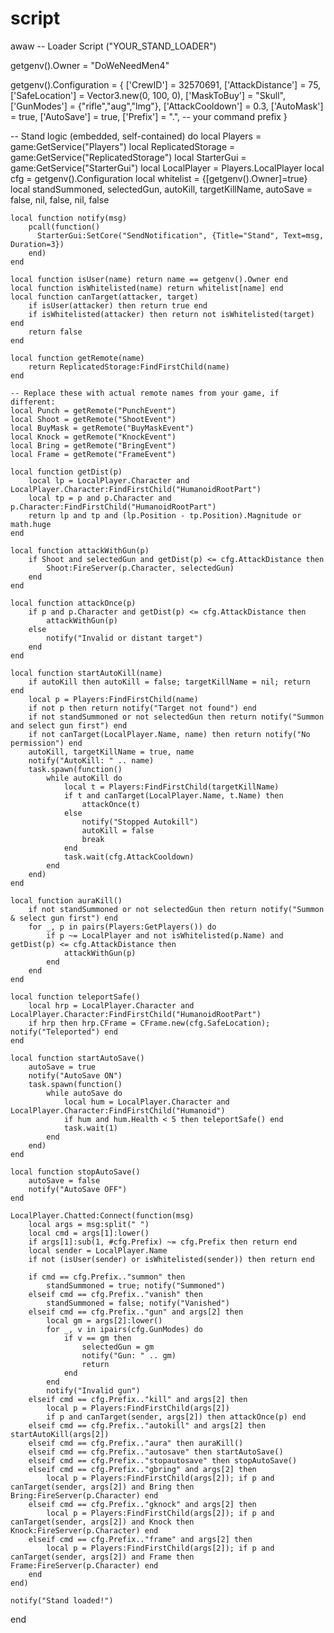 # script
awaw
-- Loader Script ("YOUR_STAND_LOADER")

getgenv().Owner = "DoWeNeedMen4"

getgenv().Configuration = {
    ['CrewID'] = 32570691,
    ['AttackDistance'] = 75,
    ['SafeLocation'] = Vector3.new(0, 100, 0),
    ['MaskToBuy'] = "Skull",
    ['GunModes'] = {"rifle","aug","lmg"},
    ['AttackCooldown'] = 0.3,
    ['AutoMask'] = true,
    ['AutoSave'] = true,
    ['Prefix'] = ".", -- your command prefix
}

-- Stand logic (embedded, self-contained)
do
    local Players = game:GetService("Players")
    local ReplicatedStorage = game:GetService("ReplicatedStorage")
    local StarterGui = game:GetService("StarterGui")
    local LocalPlayer = Players.LocalPlayer
    local cfg = getgenv().Configuration
    local whitelist = {[getgenv().Owner]=true}
    local standSummoned, selectedGun, autoKill, targetKillName, autoSave = false, nil, false, nil, false

    local function notify(msg)
        pcall(function()
          StarterGui:SetCore("SendNotification", {Title="Stand", Text=msg, Duration=3})
        end)
    end

    local function isUser(name) return name == getgenv().Owner end
    local function isWhitelisted(name) return whitelist[name] end
    local function canTarget(attacker, target)
        if isUser(attacker) then return true end
        if isWhitelisted(attacker) then return not isWhitelisted(target) end
        return false
    end

    local function getRemote(name)
        return ReplicatedStorage:FindFirstChild(name)
    end

    -- Replace these with actual remote names from your game, if different:
    local Punch = getRemote("PunchEvent")
    local Shoot = getRemote("ShootEvent")
    local BuyMask = getRemote("BuyMaskEvent")
    local Knock = getRemote("KnockEvent")
    local Bring = getRemote("BringEvent")
    local Frame = getRemote("FrameEvent")

    local function getDist(p)
        local lp = LocalPlayer.Character and LocalPlayer.Character:FindFirstChild("HumanoidRootPart")
        local tp = p and p.Character and p.Character:FindFirstChild("HumanoidRootPart")
        return lp and tp and (lp.Position - tp.Position).Magnitude or math.huge
    end

    local function attackWithGun(p)
        if Shoot and selectedGun and getDist(p) <= cfg.AttackDistance then
            Shoot:FireServer(p.Character, selectedGun)
        end
    end

    local function attackOnce(p)
        if p and p.Character and getDist(p) <= cfg.AttackDistance then
            attackWithGun(p)
        else
            notify("Invalid or distant target")
        end
    end

    local function startAutoKill(name)
        if autoKill then autoKill = false; targetKillName = nil; return end
        local p = Players:FindFirstChild(name)
        if not p then return notify("Target not found") end
        if not standSummoned or not selectedGun then return notify("Summon and select gun first") end
        if not canTarget(LocalPlayer.Name, name) then return notify("No permission") end
        autoKill, targetKillName = true, name
        notify("AutoKill: " .. name)
        task.spawn(function()
            while autoKill do
                local t = Players:FindFirstChild(targetKillName)
                if t and canTarget(LocalPlayer.Name, t.Name) then
                    attackOnce(t)
                else
                    notify("Stopped Autokill")
                    autoKill = false
                    break
                end
                task.wait(cfg.AttackCooldown)
            end
        end)
    end

    local function auraKill()
        if not standSummoned or not selectedGun then return notify("Summon & select gun first") end
        for _, p in pairs(Players:GetPlayers()) do
            if p ~= LocalPlayer and not isWhitelisted(p.Name) and getDist(p) <= cfg.AttackDistance then
                attackWithGun(p)
            end
        end
    end

    local function teleportSafe()
        local hrp = LocalPlayer.Character and LocalPlayer.Character:FindFirstChild("HumanoidRootPart")
        if hrp then hrp.CFrame = CFrame.new(cfg.SafeLocation); notify("Teleported") end
    end

    local function startAutoSave()
        autoSave = true
        notify("AutoSave ON")
        task.spawn(function()
            while autoSave do
                local hum = LocalPlayer.Character and LocalPlayer.Character:FindFirstChild("Humanoid")
                if hum and hum.Health < 5 then teleportSafe() end
                task.wait(1)
            end
        end)
    end

    local function stopAutoSave()
        autoSave = false
        notify("AutoSave OFF")
    end

    LocalPlayer.Chatted:Connect(function(msg)
        local args = msg:split(" ")
        local cmd = args[1]:lower()
        if args[1]:sub(1, #cfg.Prefix) ~= cfg.Prefix then return end
        local sender = LocalPlayer.Name
        if not (isUser(sender) or isWhitelisted(sender)) then return end

        if cmd == cfg.Prefix.."summon" then
            standSummoned = true; notify("Summoned")
        elseif cmd == cfg.Prefix.."vanish" then
            standSummoned = false; notify("Vanished")
        elseif cmd == cfg.Prefix.."gun" and args[2] then
            local gm = args[2]:lower()
            for _, v in ipairs(cfg.GunModes) do
                if v == gm then
                    selectedGun = gm
                    notify("Gun: " .. gm)
                    return
                end
            end
            notify("Invalid gun")
        elseif cmd == cfg.Prefix.."kill" and args[2] then
            local p = Players:FindFirstChild(args[2])
            if p and canTarget(sender, args[2]) then attackOnce(p) end
        elseif cmd == cfg.Prefix.."autokill" and args[2] then startAutoKill(args[2])
        elseif cmd == cfg.Prefix.."aura" then auraKill()
        elseif cmd == cfg.Prefix.."autosave" then startAutoSave()
        elseif cmd == cfg.Prefix.."stopautosave" then stopAutoSave()
        elseif cmd == cfg.Prefix.."gbring" and args[2] then
            local p = Players:FindFirstChild(args[2]); if p and canTarget(sender, args[2]) and Bring then Bring:FireServer(p.Character) end
        elseif cmd == cfg.Prefix.."gknock" and args[2] then
            local p = Players:FindFirstChild(args[2]); if p and canTarget(sender, args[2]) and Knock then Knock:FireServer(p.Character) end
        elseif cmd == cfg.Prefix.."frame" and args[2] then
            local p = Players:FindFirstChild(args[2]); if p and canTarget(sender, args[2]) and Frame then Frame:FireServer(p.Character) end
        end
    end)

    notify("Stand loaded!")
end
